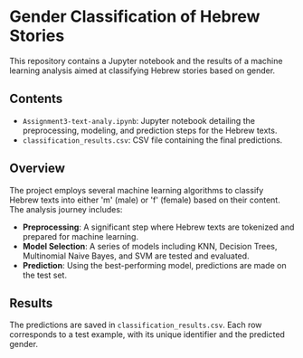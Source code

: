 
# Gender Classification of Hebrew Stories

This repository contains a Jupyter notebook and the results of a machine learning analysis aimed at classifying Hebrew stories based on gender.

## Contents

- `Assignment3-text-analy.ipynb`: Jupyter notebook detailing the preprocessing, modeling, and prediction steps for the Hebrew texts.
- `classification_results.csv`: CSV file containing the final predictions.

## Overview

The project employs several machine learning algorithms to classify Hebrew texts into either 'm' (male) or 'f' (female) based on their content. The analysis journey includes:

- **Preprocessing**: A significant step where Hebrew texts are tokenized and prepared for machine learning.
- **Model Selection**: A series of models including KNN, Decision Trees, Multinomial Naive Bayes, and SVM are tested and evaluated.
- **Prediction**: Using the best-performing model, predictions are made on the test set.


## Results

The predictions are saved in `classification_results.csv`. Each row corresponds to a test example, with its unique identifier and the predicted gender.
